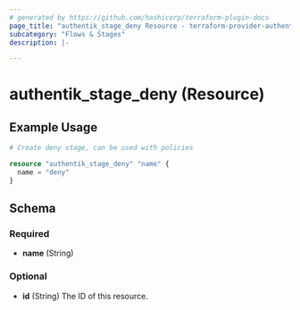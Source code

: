 ```yaml
---
# generated by https://github.com/hashicorp/terraform-plugin-docs
page_title: "authentik_stage_deny Resource - terraform-provider-authentik"
subcategory: "Flows & Stages"
description: |-

---
```


# authentik_stage_deny (Resource)



## Example Usage

```terraform
# Create deny stage, can be used with policies

resource "authentik_stage_deny" "name" {
  name = "deny"
}
```

<!-- schema generated by tfplugindocs -->
## Schema

### Required

- **name** (String)

### Optional

- **id** (String) The ID of this resource.


